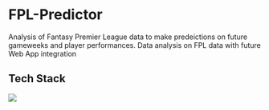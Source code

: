# FPL-Predictor

Analysis of Fantasy Premier League data to make predeictions on future gameweeks and player performances. Data analysis on FPL data with future Web App integration

## Tech Stack

![](https://skills.thijs.gg/icons?i=pandas,python,django,react)
